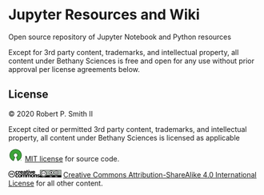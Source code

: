 # Jupyter Resources and Wiki

Open source repository of Jupyter Notebook and Python resources

Except for 3rd party content, trademarks, and intellectual property, all content under Bethany Sciences is free and open for any use without prior approval per license agreements below.

## License

© 2020 Robert P. Smith II  

Except cited or permitted 3rd party content, trademarks, and intellectual property, all content under Bethany Sciences is licensed as applicable  

<img src="img/osi.png" style="margin: 0px 2px" height="25"/> [MIT license](http://opensource.org/licenses/mit-license.php) for source code.

<img src="img/cclogo.png" style="margin: 0px 0px" height="15"/><img src="img/ccbysabutton.png" style="margin: 0px 0px" height="15"/> [Creative Commons Attribution-ShareAlike 4.0 International License](http://creativecommons.org/licenses/by-sa/4.0/) for all other content.  
